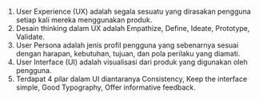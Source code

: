 1. User Experience (UX) adalah segala sesuatu yang dirasakan pengguna setiap kali mereka menggunakan produk.
2. Desain thinking dalam UX adalah Empathize, Define, Ideate, Prototype, Validate.
3. User Persona adalah jenis profil pengguna yang sebenarnya sesuai dengan harapan, kebutuhan, tujuan, dan pola perilaku yang diamati.
4. User Interface (UI) adalah visualisasi dari produk yang digunakan oleh pengguna.
5. Terdapat 4 pilar dalam UI diantaranya Consistency, Keep the interface simple, Good Typography, Offer informative feedback.
